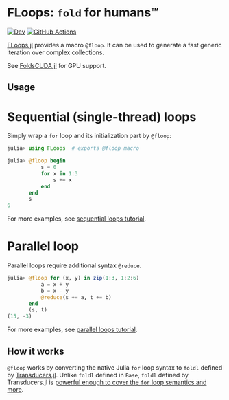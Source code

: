 # FLoops: `fold` for humans™

[![Dev](https://img.shields.io/badge/docs-dev-blue.svg)](https://juliafolds.github.io/FLoops.jl/dev)
[![GitHub Actions](https://github.com/JuliaFolds/FLoops.jl/workflows/Run%20tests/badge.svg)](https://github.com/JuliaFolds/FLoops.jl/actions?query=workflow%3A%22Run+tests%22)

[FLoops.jl](https://github.com/JuliaFolds/FLoops.jl) provides a macro
`@floop`.  It can be used to generate a fast generic iteration over
complex collections.

See [FoldsCUDA.jl](https://github.com/JuliaFolds/FoldsCUDA.jl) for GPU
support.

## Usage

# Sequential (single-thread) loops

Simply wrap a `for` loop and its initialization part by `@floop`:

```julia
julia> using FLoops  # exports @floop macro

julia> @floop begin
           s = 0
           for x in 1:3
               s += x
           end
       end
       s
6
```

For more examples, see
[sequential loops tutorial](https://juliafolds.github.io/FLoops.jl/dev/tutorials/sequential/).

# Parallel loop

Parallel loops require additional syntax `@reduce`.

```julia
julia> @floop for (x, y) in zip(1:3, 1:2:6)
           a = x + y
           b = x - y
           @reduce(s += a, t += b)
       end
       (s, t)
(15, -3)
```

For more examples, see
[parallel loops tutorial](https://juliafolds.github.io/FLoops.jl/dev/tutorials/parallel/).

## How it works

`@floop` works by converting the native Julia `for` loop syntax to
`foldl` defined by
[Transducers.jl](https://github.com/JuliaFolds/Transducers.jl).  Unlike
`foldl` defined in `Base`, `foldl` defined by Transducers.jl is
[powerful enough to cover the `for` loop semantics and more](https://tkf.github.io/Transducers.jl/dev/manual/#Base.foreach).
